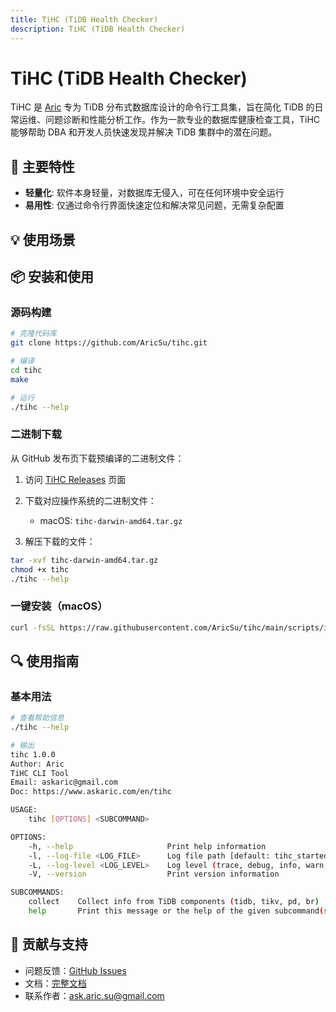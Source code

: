 ```yaml
---
title: TiHC (TiDB Health Checker)
description: TiHC (TiDB Health Checker)
---
```


# TiHC (TiDB Health Checker)


TiHC 是 [Aric](../about.md) 专为 TiDB 分布式数据库设计的命令行工具集，旨在简化 TiDB 的日常运维、问题诊断和性能分析工作。作为一款专业的数据库健康检查工具，TiHC 能够帮助 DBA 和开发人员快速发现并解决 TiDB 集群中的潜在问题。

## 🚀 主要特性

- **轻量化**: 软件本身轻量，对数据库无侵入，可在任何环境中安全运行
- **易用性**: 仅通过命令行界面快速定位和解决常见问题，无需复杂配置

## 💡 使用场景


## 📦 安装和使用

### 源码构建

```bash
# 克隆代码库
git clone https://github.com/AricSu/tihc.git

# 编译
cd tihc
make

# 运行
./tihc --help
```

### 二进制下载

从 GitHub 发布页下载预编译的二进制文件：

1. 访问 [TiHC Releases](https://github.com/aricsu/tihc/releases) 页面
2. 下载对应操作系统的二进制文件：
   - macOS: `tihc-darwin-amd64.tar.gz`

3. 解压下载的文件：
```bash
tar -xvf tihc-darwin-amd64.tar.gz
chmod +x tihc
./tihc --help
```

### 一键安装（macOS）

```bash
curl -fsSL https://raw.githubusercontent.com/AricSu/tihc/main/scripts/install.sh | bash
```

## 🔍 使用指南

### 基本用法

```bash
# 查看帮助信息
./tihc --help

# 输出
tihc 1.0.0
Author: Aric
TiHC CLI Tool
Email: askaric@gmail.com
Doc: https://www.askaric.com/en/tihc

USAGE:
    tihc [OPTIONS] <SUBCOMMAND>

OPTIONS:
    -h, --help                     Print help information
    -l, --log-file <LOG_FILE>      Log file path [default: tihc_started_at_20250320_142358.log]
    -L, --log-level <LOG_LEVEL>    Log level (trace, debug, info, warn, error) [default: info]
    -V, --version                  Print version information

SUBCOMMANDS:
    collect    Collect info from TiDB components (tidb, tikv, pd, br)
    help       Print this message or the help of the given subcommand(s)
```

## 🤝 贡献与支持

- 问题反馈：[GitHub Issues](https://github.com/aricsu/tihc/issues)
- 文档：[完整文档](https://www.askaric.com/zh/tihc)
- 联系作者：ask.aric.su@gmail.com
